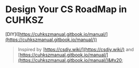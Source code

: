 # Design Your CS RoadMap in CUHKSZ

\[DIY]\([https://cuhkszmanual.gitbook.io/manual/](https://cuhkszmanual.gitbook.io/manual/))

> Inspired by [https://csdiy.wiki/](https://csdiy.wiki/) and [https://cuhkszmanual.gitbook.io/manual/](https://cuhkszmanual.gitbook.io/manual/)&#x20;
